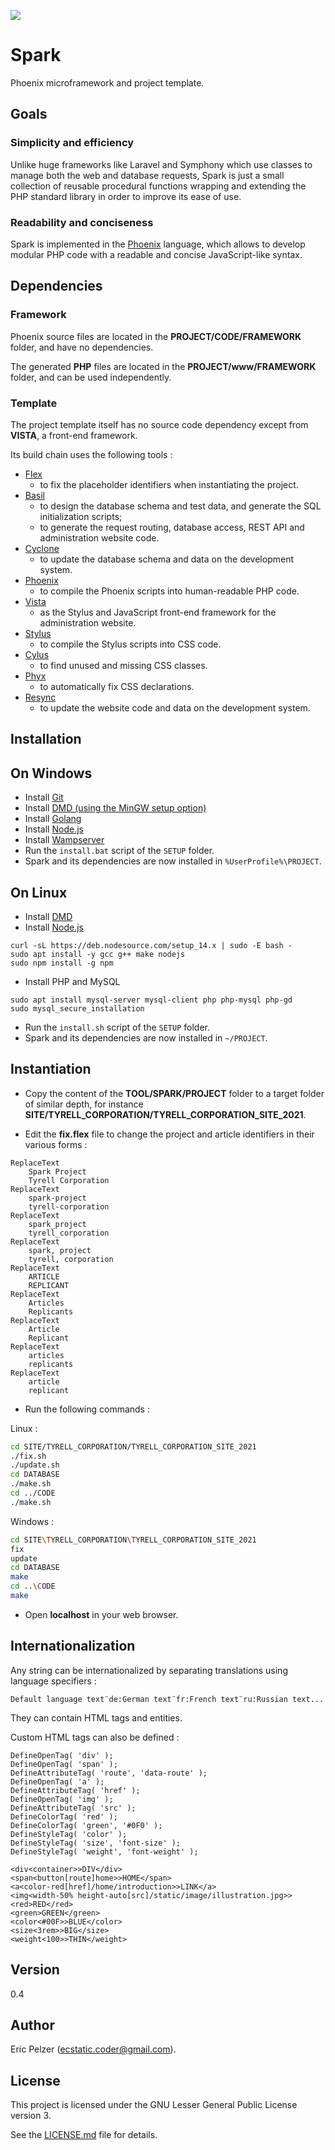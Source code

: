 ![](https://github.com/senselogic/SPARK/blob/master/LOGO/spark.png)

# Spark

Phoenix microframework and project template.

## Goals

### Simplicity and efficiency

Unlike huge frameworks like Laravel and Symphony which use classes to manage both the web and database requests,
Spark is just a small collection of reusable procedural functions wrapping and extending the PHP standard library in order to improve its ease of use.

### Readability and conciseness

Spark is implemented in the [Phoenix](https://github.com/senselogic/PHOENIX) language,
which allows to develop modular PHP code with a readable and concise JavaScript-like syntax.

## Dependencies

### Framework

Phoenix source files are located in the **PROJECT/CODE/FRAMEWORK** folder, and have no dependencies.

The generated **PHP** files are located in the **PROJECT/www/FRAMEWORK** folder, and can be used independently.

### Template

The project template itself has no source code dependency except from **VISTA**, a front-end framework.

Its build chain uses the following tools :

* [Flex](https://github.com/senselogic/FLEX)
    * to fix the placeholder identifiers when instantiating the project.
* [Basil](https://github.com/senselogic/BASIL)
    * to design the database schema and test data, and generate the SQL initialization scripts;
    * to generate the request routing, database access, REST API and administration website code.
* [Cyclone](https://github.com/senselogic/CYCLONE)
    * to update the database schema and data on the development system.
* [Phoenix](https://github.com/senselogic/PHOENIX)
    * to compile the Phoenix scripts into human-readable PHP code.
* [Vista](https://github.com/senselogic/VISTA)
    * as the Stylus and JavaScript front-end framework for the administration website.
* [Stylus](https://github.com/stylus/stylus)
    * to compile the Stylus scripts into CSS code.
* [Cylus](https://github.com/senselogic/CYLUS)
    * to find unused and missing CSS classes.
* [Phyx](https://github.com/senselogic/PHYX)
    * to automatically fix CSS declarations.
* [Resync](https://github.com/senselogic/RESYNC)
    * to update the website code and data on the development system.

## Installation

## On Windows

* Install [Git](https://gitforwindows.org/)
* Install [DMD (using the MinGW setup option)](https://dlang.org/download.html)
* Install [Golang](https://golang.org/dl/)
* Install [Node.js](https://nodejs.org/en/download/)
* Install [Wampserver](https://www.wampserver.com/)
* Run the `install.bat` script of the `SETUP` folder.
* Spark and its dependencies are now installed in `%UserProfile%\PROJECT`.

## On Linux

* Install [DMD](https://dlang.org/download.html)
* Install [Node.js](https://nodejs.org/en/download/)

```
curl -sL https://deb.nodesource.com/setup_14.x | sudo -E bash -
sudo apt install -y gcc g++ make nodejs
sudo npm install -g npm
```

* Install PHP and MySQL

```
sudo apt install mysql-server mysql-client php php-mysql php-gd
sudo mysql_secure_installation
```

* Run the `install.sh` script of the `SETUP` folder.
* Spark and its dependencies are now installed in `~/PROJECT`.

## Instantiation

* Copy the content of the **TOOL/SPARK/PROJECT** folder to a target folder of similar depth, for instance **SITE/TYRELL_CORPORATION/TYRELL_CORPORATION_SITE_2021**.

* Edit the **fix.flex** file to change the project and article identifiers in their various forms :

```
ReplaceText
    Spark Project
    Tyrell Corporation
ReplaceText
    spark-project
    tyrell-corporation
ReplaceText
    spark_project
    tyrell_corporation
ReplaceText
    spark, project
    tyrell, corporation
ReplaceText
    ARTICLE
    REPLICANT
ReplaceText
    Articles
    Replicants
ReplaceText
    Article
    Replicant
ReplaceText
    articles
    replicants
ReplaceText
    article
    replicant
```

* Run the following commands :

Linux :

```sh
cd SITE/TYRELL_CORPORATION/TYRELL_CORPORATION_SITE_2021
./fix.sh
./update.sh
cd DATABASE
./make.sh
cd ../CODE
./make.sh
```

Windows :

```sh
cd SITE\TYRELL_CORPORATION\TYRELL_CORPORATION_SITE_2021
fix
update
cd DATABASE
make
cd ..\CODE
make
```

* Open **localhost** in your web browser.

## Internationalization

Any string can be internationalized by separating translations using language specifiers :

```
Default language text¨de:German text¨fr:French text¨ru:Russian text...
```

They can contain HTML tags and entities.

Custom HTML tags can also be defined :

```
DefineOpenTag( 'div' );
DefineOpenTag( 'span' );
DefineAttributeTag( 'route', 'data-route' );
DefineOpenTag( 'a' );
DefineAttributeTag( 'href' );
DefineOpenTag( 'img' );
DefineAttributeTag( 'src' );
DefineColorTag( 'red' );
DefineColorTag( 'green', '#0F0' );
DefineStyleTag( 'color' );
DefineStyleTag( 'size', 'font-size' );
DefineStyleTag( 'weight', 'font-weight' );
```

```
<div<container>>DIV</div>
<span<button[route]home>>HOME</span>
<a<color-red[href]/home/introduction>>LINK</a>
<img<width-50% height-auto[src]/static/image/illustration.jpg>>
<red>RED</red>
<green>GREEN</green>
<color<#00F>>BLUE</color>
<size<3rem>>BIG</size>
<weight<100>>THIN</weight>
```

## Version

0.4

## Author

Eric Pelzer (ecstatic.coder@gmail.com).

## License

This project is licensed under the GNU Lesser General Public License version 3.

See the [LICENSE.md](LICENSE.md) file for details.
